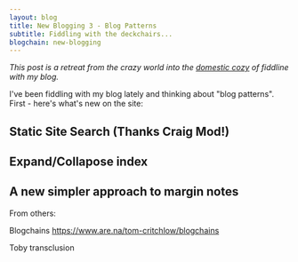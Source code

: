 ```yaml
---
layout: blog
title: New Blogging 3 - Blog Patterns
subtitle: Fiddling with the deckchairs...
blogchain: new-blogging
---
```


*This post is a retreat from the crazy world into the [domestic cozy](https://www.ribbonfarm.com/series/domestic-cozy/) of fiddline with my blog.*

I've been fiddling with my blog lately and thinking about "blog patterns". First - here's what's new on the site:

## Static Site Search (Thanks Craig Mod!)

## Expand/Collapose index

## A new simpler approach to margin notes

From others:

Blogchains
https://www.are.na/tom-critchlow/blogchains

Toby transclusion



